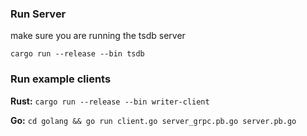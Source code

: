 ### Run Server

make sure you are running the tsdb server

```
cargo run --release --bin tsdb
```

### Run example clients

**Rust:** `cargo run --release --bin writer-client`

**Go:** `cd golang && go run client.go server_grpc.pb.go server.pb.go`

